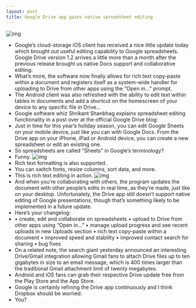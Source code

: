 ```yaml
---
layout: post
title: Google Drive app gains native spreadsheet editing
---
```

![img](http://media.idownloadblog.com/wp-content/uploads/2012/11/Google-Drive-1.2-for-iOS-iPad-screenshot-001.jpg)
* Google’s cloud-storage iOS client has received a nice little update today which brought out useful editing capability to Google spreadsheets. Google Drive version 1.2 arrives a little more than a month after the previous release brought us native Docs support and collaborative editing.
* What’s more, the software now finally allows for rich text copy-paste within a document and registers itself as a system-wide handler for uploading to Drive from other apps using the “Open in…” prompt.
* The Android client was also refreshed with the ability to edit text within tables in documents and add a shortcut on the homescreen of your device to any specific file in Drive…
* Google software whiz Shrikant Shanbhag explains spreadsheet editing functionality in a post over at the official Google Drive blog:
* Just in time for this year’s holiday season, you can edit Google Sheets on your mobile device, just like you can with Google Docs. From the Drive app on your iPhone, iPad or Android device, you can create a new spreadsheet or edit an existing one.
* So spreadsheets are called “Sheets” in Google’s terminology?
* Funny.
![img](http://media.idownloadblog.com/wp-content/uploads/2012/11/Google-Drive-1.2-for-iOS-iPad-screenshot-002.jpg)
* Rich text formatting is also supported.
* You can switch fonts, resize columns, sort data, and more.
* This is rich text editing in action.
![img](http://media.idownloadblog.com/wp-content/uploads/2012/11/Google-Drive-1.2-for-iOS-iPad-screenshot-003.jpg)
* And when you’re collaborating with others, the program updates the document with other people’s edits in real time, as they’re made, just like on your desktop. Unfortunately, the Drive app still doesn’t support native editing of Google presentations, though that’s something likely to be implemented in a future update.
* Here’s your changelog:
* • create, edit and collaborate on spreadsheets • upload to Drive from other apps using “Open in…” • manage upload progress and see recent uploads in new Uploads section • rich text copy-paste within a document • improved speed and stability • improved contact search for sharing • bug fixes
* On a related note, the search giant yesterday announced an interesting Drive/Gmail integration allowing Gmail fans to attach Drive files up to ten gigabytes in size to an email message, which is 400 times larger than the traditional Gmail attachment limit of twenty megabytes.
* Android and iOS fans can grab their respective Drive update free from the Play Store and the App Store.
* Google is certainly refining the Drive app continuously and I think Dropbox should be worried.
* You?

